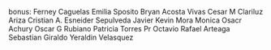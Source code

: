 bonus:
Ferney Caguelas
Emilia Sposito
Bryan Acosta Vivas
Cesar M
Clariluz Ariza
Cristian A.
Esneider Sepulveda
Javier
Kevin Mora
Monica
Osacr Achury
Oscar G Rubiano
Patricia Torres
Pr Octavio
Rafael Arteaga
Sebastian Giraldo
Yeraldin Velasquez
